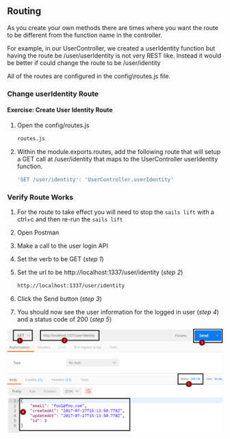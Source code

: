 ## Routing

As you create your own methods there are times where you want the route to be different from the function name in the controller.  

For example, in our UserController, we created a userIdentity function but having the route be /user/userIdentity is not very REST like.  Instead it would be better if could change the route to be /user/identity

All of the routes are configured in the config\routes.js file.  

### Change userIdentity Route

<h4 class="exercise-start">
    <b>Exercise</b>: Create User Identity Route
</h4>

1. Open the config/routes.js

    ```bash
    routes.js
    ```

1. Within the module.exports.routes, add the following route that will setup a GET call at /user/identity that maps to the UserController userIdentity function.

    ```javascript
    'GET /user/identity': 'UserController.userIdentity'
    ```


### Verify Route Works

1. For the route to take effect you will need to stop the `sails lift` with a ctrl+c and then re-run the `sails lift`
1. Open Postman
1. Make a call to the user login API
1. Set the verb to be GET (*step 1*)
1. Set the url to be http://localhost:1337/user/identity (*step 2*)

    ```bash
    http://localhost:1337/user/identity
    ```

1. Click the Send button (*step 3*)
1. You should now see the user information for the logged in user (*step 4*) and a status code of 200 (*step 5*)

![User Identity Route Output](images/postman-route-user-identity.png)

<div class="exercise-end"></div>
